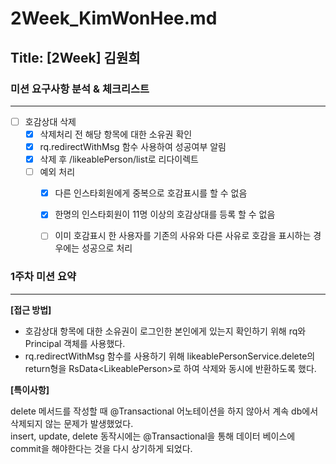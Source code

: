 # 2Week_KimWonHee.md

## Title: [2Week] 김원희

### 미션 요구사항 분석 & 체크리스트

---

- [ ] 호감상대 삭제
  - [x] 삭제처리 전 해당 항목에 대한 소유권 확인
  - [x] rq.redirectWithMsg 함수 사용하여 성공여부 알림
  - [x] 삭제 후 /likeablePerson/list로 리다이렉트
  - [ ] 예외 처리
    - [x] 다른 인스타회원에게 중복으로 호감표시를 할 수 없음
    - [x] 한명의 인스타회원이 11명 이상의 호감상대를 등록 할 수 없음
    - [ ] 이미 호감표시 한 사용자를 기존의 사유와 다른 사유로 호감을 표시하는 경우에는 성공으로 처리





### 1주차 미션 요약

---

**[접근 방법]**


- 호감상대 항목에 대한 소유권이 로그인한 본인에게 있는지 확인하기 위해 rq와 Principal 객체를 사용했다.
- rq.redirectWithMsg 함수를 사용하기 위해 likeablePersonService.delete의 return형을 RsData\<LikeablePerson>로 하여
  삭제와 동시에 반환하도록 했다.




**[특이사항]**

delete 메서드를 작성할 때 @Transactional 어노테이션을 하지 않아서 계속 db에서 삭제되지 않는 문제가 발생했었다. <br>
insert, update, delete 동작시에는 @Transactional을 통해 데이터 베이스에 commit을 해야한다는 것을 다시 상기하게 되었다.